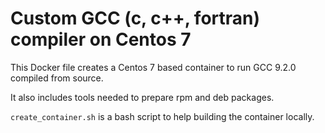 # Custom GCC (c, c++, fortran) compiler on Centos 7

This Docker file creates a Centos 7 based container to run GCC 9.2.0 compiled from source.

It also includes tools needed to prepare rpm and deb packages.

`create_container.sh` is a bash script to help building the container locally.
